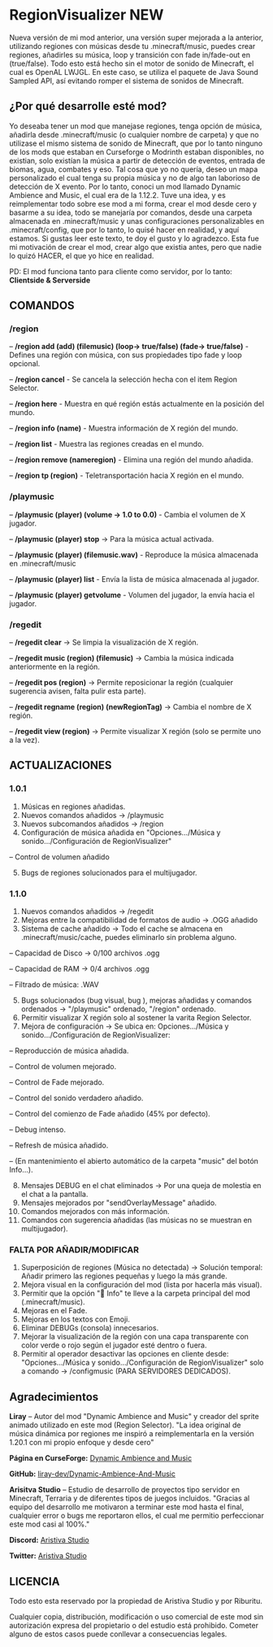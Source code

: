 # RegionVisualizer NEW
Nueva versión de mi mod anterior, una versión super mejorada a la anterior, utilizando regiones con músicas desde tu .minecraft/music, puedes crear regiones, añadirles su música, loop y transición con fade in/fade-out en (true/false). Todo esto está hecho sin el motor de sonido de Minecraft, el cual es OpenAL LWJGL. En este caso, se utiliza el paquete de Java Sound Sampled API, así evitando romper el sistema de sonidos de Minecraft.

## ¿Por qué desarrolle esté mod?
Yo deseaba tener un mod que manejase regiones, tenga opción de música, añadirla desde .minecraft/music (o cualquier nombre de carpeta) y que no utilizase el mismo sistema de sonido de Minecraft, que por lo tanto ninguno de los mods que estaban en Curseforge o Modrinth estaban disponibles, no existian, solo existían la música a partir de detección de eventos, entrada de biomas, agua, combates y eso. Tal cosa que yo no quería, deseo un mapa personalizado el cual tenga su propia música y no de algo tan laborioso de detección de X evento. Por lo tanto, conoci un mod llamado Dynamic Ambience and Music, el cual era de la 1.12.2. Tuve una idea, y es reimplementar todo sobre ese mod a mi forma, crear el mod desde cero y basarme a su idea, todo se manejaría por comandos, desde una carpeta almacenada en .minecraft/music y unas configuraciones personalizables en .minecraft/config, que por lo tanto, lo quisé hacer en realidad, y aquí estamos. Si gustas leer este texto, te doy el gusto y lo agradezco. Esta fue mi motivación de crear el mod, crear algo que existia antes, pero que nadie lo quizó HACER, el que yo hice en realidad.

PD: El mod funciona tanto para cliente como servidor, por lo tanto: **Clientside & Serverside**


## COMANDOS

### /region
– **/region add (add) (filemusic) (loop-> true/false) (fade-> true/false)** - Defines una región con música, con sus propiedades tipo fade y loop opcional.

– **/region cancel** - Se cancela la selección hecha con el item Region Selector.

– **/region here** - Muestra en qué región estás actualmente en la posición del mundo.

– **/region info (name)** - Muestra información de X región del mundo.

– **/region list** - Muestra las regiones creadas en el mundo.

– **/region remove (nameregion)** - Elimina una región del mundo añadida.

– **/region tp (region)** - Teletransportación hacia X región en el mundo.

### /playmusic
– **/playmusic (player) (volume -> 1.0 to 0.0)** - Cambia el volumen de X jugador.

– **/playmusic (player) stop** -> Para la música actual activada.

– **/playmusic (player) (filemusic.wav)** - Reproduce la música almacenada en .minecraft/music

– **/playmusic (player) list** - Envía la lista de música almacenada al jugador.

– **/playmusic (player) getvolume** - Volumen del jugador, la envía hacia el jugador.

### /regedit
– **/regedit clear** -> Se limpia la visualización de X región.

– **/regedit music (region) (filemusic)** -> Cambia la música indicada anteriormente en la región.

– **/regedit pos (region)** -> Permite reposicionar la región (cualquier sugerencia avisen, falta pulir esta parte).

– **/regedit regname (region) (newRegionTag)** -> Cambia el nombre de X región.

– **/regedit view (region)** -> Permite visualizar X región (solo se permite uno a la vez).


## ACTUALIZACIONES
### 1.0.1
1. Músicas en regiones añadidas.
2. Nuevos comandos añadidos -> /playmusic
3. Nuevos subcomandos añadidos -> /region
4. Configuración de música añadida en "Opciones.../Música y sonido.../Configuración de RegionVisualizer"

  – Control de volumen añadido

5. Bugs de regiones solucionados para el multijugador.
 
### 1.1.0
1. Nuevos comandos añadidos -> /regedit
2. Mejoras entre la compatibilidad de formatos de audio -> .OGG añadido
3. Sistema de cache añadido -> Todo el cache se almacena en .minecraft/music/cache, puedes eliminarlo sin problema alguno.

  – Capacidad de Disco -> 0/100 archivos .ogg

  – Capacidad de RAM -> 0/4 archivos .ogg

  – Filtrado de música: .WAV

5. Bugs solucionados (bug visual, bug ), mejoras añadidas y comandos ordenados -> "/playmusic" ordenado, "/region" ordenado.
6. Permitir visualizar X región solo al sostener la varita Region Selector.
7. Mejora de configuración -> Se ubica en: Opciones.../Música y sonido.../Configuración de RegionVisualizer:

  – Reproducción de música añadida.

  – Control de volumen mejorado.

  – Control de Fade mejorado.

  – Control del sonido verdadero añadido.

  – Control del comienzo de Fade añadido (45% por defecto).

  – Debug intenso.

  – Refresh de música añadido.

  – (En mantenimiento el abierto automático de la carpeta "music" del botón Info...).

8. Mensajes DEBUG en el chat eliminados -> Por una queja de molestia en el chat a la pantalla.
9. Mensajes mejorados por "sendOverlayMessage" añadido.
10. Comandos mejorados con más información.
11. Comandos con sugerencia añadidas (las músicas no se muestran en multijugador).

### FALTA POR AÑADIR/MODIFICAR
1. Superposición de regiones (Música no detectada) -> Solución temporal: Añadir primero las regiones pequeñas y luego la más grande.
2. Mejora visual en la configuración del mod (lista por hacerla más visual).
3. Permitir que la opción "📁 Info" te lleve a la carpeta principal del mod (.minecraft/music).
4. Mejoras en el Fade.
5. Mejoras en los textos con Emoji.
6. Eliminar DEBUGs (consola) innecesarios.
7. Mejorar la visualización de la región con una capa transparente con color verde o rojo según el jugador esté dentro o fuera.
8. Permitir al operador desactivar las opciones en cliente desde: "Opciones.../Música y sonido.../Configuración de RegionVisualizer" solo a comando -> /configmusic (PARA SERVIDORES DEDICADOS).


## Agradecimientos
**Liray** – Autor del mod "Dynamic Ambience and Music" y creador del sprite animado utilizado en este mod (Region Selector).
"La idea original de música dinámica por regiones me inspiró a reimplementarla en la versión 1.20.1 con mi propio enfoque y desde cero"

**Página en CurseForge:** [Dynamic Ambience and Music](https://www.curseforge.com/minecraft/mc-mods/dynamic-ambience-and-music)

**GitHub:** [liray-dev/Dynamic-Ambience-And-Music](https://github.com/liray-dev/Dynamic-Ambience-And-Music/tree/master)



**Arisitva Studio** – Estudio de desarrollo de proyectos tipo servidor en Minecraft, Terraria y de diferentes tipos de juegos incluidos.
"Gracias al equipo del desarrollo me motivaron a terminar este mod hasta el final, cualquier error o bugs me reportaron ellos, el cual me permitio perfeccionar este mod casi al 100%." 

**Discord:** [Aristiva Studio](https://discord.gg/u9pq3raUXe)

**Twitter:** [Aristiva Studio](https://x.com/aristivastudio)

## LICENCIA
Todo esto esta reservado por la propiedad de Aristiva Studio y por Riburitu.

Cualquier copia, distribución, modificación o uso comercial de este mod sin autorización expresa del propietario o del estudio está prohibido. Cometer alguno de estos casos puede conllevar a consecuencias legales.


